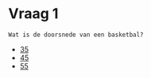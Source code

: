 # Vraag 1

```
Wat is de doorsnede van een basketbal?
```

* [35](helaas.html)
* [45](2.html)
* [55](helaas.html)
 